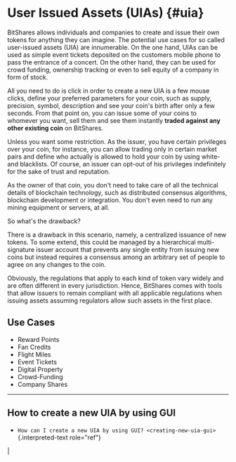# User Issued Assets (UIAs) {#uia}

BitShares allows individuals and companies to create and issue their own
tokens for anything they can imagine. The potential use cases for so
called user-issued assets (UIA) are innumerable. On the one hand, UIAs
can be used as simple event tickets deposited on the customers mobile
phone to pass the entrance of a concert. On the other hand, they can be
used for crowd funding, ownership tracking or even to sell equity of a
company in form of stock.

All you need to do is click in order to create a new UIA is a few mouse
clicks, define your preferred parameters for your coin, such as supply,
precision, symbol, description and see your coin\'s birth after only a
few seconds. From that point on, you can issue some of your coins to
whomever you want, sell them and see them instantly **traded against any
other existing coin** on BitShares.

Unless you want some restriction. As the issuer, you have certain
privileges over your coin, for instance, you can allow trading only in
certain market pairs and define who actually is allowed to hold your
coin by using white- and blacklists. Of course, an issuer can opt-out of
his privileges indefinitely for the sake of trust and reputation.

As the owner of that coin, you don\'t need to take care of all the
technical details of blockchain technology, such as distributed
consensus algorithms, blockchain development or integration. You don\'t
even need to run any mining equipment or servers, at all.

So what\'s the drawback?

There is a drawback in this scenario, namely, a centralized issuance of
new tokens. To some extend, this could be managed by a hierarchical
multi-signature issuer account that prevents any single entity from
issuing new coins but instead requires a consensus among an arbitrary
set of people to agree on any changes to the coin.

Obviously, the regulations that apply to each kind of token vary widely
and are often different in every jurisdiction. Hence, BitShares comes
with tools that allow issuers to remain compliant with all applicable
regulations when issuing assets assuming regulators allow such assets in
the first place.

## Use Cases

-   Reward Points
-   Fan Credits
-   Flight Miles
-   Event Tickets
-   Digital Property
-   Crowd-Funding
-   Company Shares

------------------------------------------------------------------------

## How to create a new UIA by using GUI

-   `How can I create a new UIA by using GUI? <creating-new-uia-gui>`{.interpreted-text
    role="ref"}

| 
